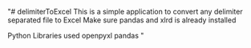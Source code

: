 "# delimiterToExcel
This is a simple application to convert any delimiter separated file to Excel
Make sure pandas and xlrd is already installed

Python Libraries used
openpyxl
pandas
"
